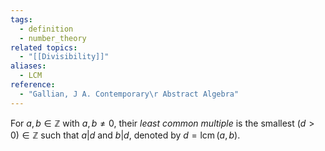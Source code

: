 ```yaml
---
tags:
  - definition
  - number_theory
related topics:
  - "[[Divisibility]]"
aliases:
  - LCM
reference:
  - "Gallian, J A. Contemporary\r Abstract Algebra"
---
```

For $a,b\in\mathbb{Z}$ with $a,b\neq 0$, their _least common multiple_ is the smallest $(d>0)\in\mathbb{Z}$ such that $a|d$ and $b|d$, denoted by $d=\operatorname{lcm}(a,b)$.